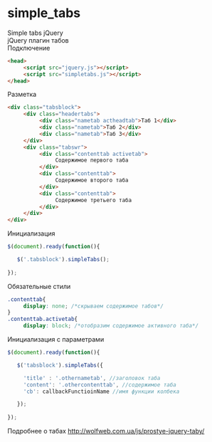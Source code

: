 # simple_tabs
Simple tabs jQuery</br>
jQuery плагин табов</br>
Подключение
```html
<head>
     <script src="jquery.js"></script>
     <script src="simpletabs.js"></script>   
</head>
```
Разметка
```html
<div class="tabsblock">
     <div class="headertabs">
          <div class="nametab actheadtab">Таб 1</div>
          <div class="nametab">Таб 2</div>
          <div class="nametab">Таб 3</div>
     </div>
     <div class="tabswr">
          <div class="contenttab activetab">
               Содержимое первого таба
          </div>
          <div class="contenttab">
               Содержимое второго таба
          </div>
          <div class="contenttab">
               Содержимое третьего таба
          </div>
     </div>
</div>
```
Инициализация
```js
$(document).ready(function(){

   $('.tabsblock').simpleTabs();
     
});
```
Обязательные стили
```css
.contenttab{
     display: none; /*скрываем содержимое табов*/
}
.contenttab.activetab{
     display: block; /*отобразим содержимое активного таба*/
```
Инициализация с параметрами
```js
$(document).ready(function(){

   $('tabsblock').simpleTabs({

     'title' : '.othernametab', //заголовок таба
     'content': '.othercontenttab', //содержимое таба
     'cb': callbackFunctioinName //имя функции колбека

   });
     
});
```
Подробнее о табах
http://wolfweb.com.ua/js/prostye-jquery-taby/
